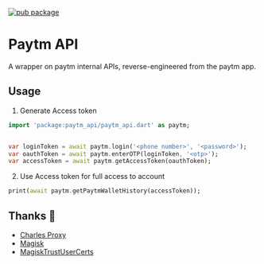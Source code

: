 [![pub package](https://img.shields.io/pub/v/paytm_api.svg?style=for-the-badge)](https://pub.dartlang.org/packages/paytm_api)

# Paytm API

A wrapper on paytm internal APIs, reverse-engineered from the paytm app.

## Usage

1. Generate Access token

```dart
import 'package:paytm_api/paytm_api.dart' as paytm;


var loginToken = await paytm.login('<phone number>', '<password>');
var oauthToken = await paytm.enterOTP(loginToken, '<otp>');
var accessToken = await paytm.getAccessToken(oauthToken);
```

2. Use Access token for full access to account

```dart
print(await paytm.getPaytmWalletHistory(accessToken));
```

## Thanks 🙏

- [Charles Proxy](https://www.charlesproxy.com/)
- [Magisk](https://magiskmanager.com/)
- [MagiskTrustUserCerts](https://github.com/NVISO-BE/MagiskTrustUserCerts)
